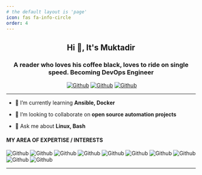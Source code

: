 ```yaml
---
# the default layout is 'page'
icon: fas fa-info-circle
order: 4
---
```

<h2 align="center">Hi 👋, It's Muktadir</h2>
<h3 align="center">A reader who loves his coffee black, loves to ride on single speed. Becoming DevOps Engineer</h3>

<div align="center">
  

![<img alt="Github" src="https://img.shields.io/badge/portfolio-181717.svg?&style=for-the-badge&logo=Github&logoColor=white" />](https://github.com/muktadirmaashif) 
[<img alt="Github" src="https://img.shields.io/badge/linkedin-teal.svg?&style=for-the-badge&logo=linkedin&logoColor=white" />](https://linkedin.com/in/itsmuktadir)
[<img alt="Github" src="https://img.shields.io/badge/instagram-beige.svg?&style=for-the-badge&logo=instagram&logoColor=red" />](https://instagram.com/damien_karras)
[<img alt="Github" src="https://img.shields.io/badge/dev.to-black.svg?&style=for-the-badge&logo=dev&logoColor=white" />](https://dev.to/muktadirmaashif)
</div>

---


- 🌱 I’m currently learning **Ansible, Docker**

- 👯 I’m looking to collaborate on **open source automation projects**

- 💬 Ask me about **Linux, Bash**





#### MY AREA OF EXPERTISE / INTERESTS

<div align="left">
  <img alt="Github" src="https://img.shields.io/badge/Python-3776AB?style=for-the-badge&logo=python&logoColor=yellow" />
  <img alt="Github" src="https://img.shields.io/badge/go-00ADD8?style=for-the-badge&logo=go&logoColor=white" />
  <img alt="Github" src="https://img.shields.io/badge/bash-black?style=for-the-badge&logo=gnubash&logoColor=white" />
  <img alt="Github" src="https://img.shields.io/badge/docker-blue?style=for-the-badge&logo=docker&logoColor=white" />
  <img alt="Github" src="https://img.shields.io/badge/git-darkred?style=for-the-badge&logo=git&logoColor=white" />
  <img alt="Github" src="https://img.shields.io/badge/grafana-F46800?style=for-the-badge&logo=grafana&logoColor=white" />
  <img alt="Github" src="https://img.shields.io/badge/ansible-white?style=for-the-badge&logo=ansible&logoColor=black" />
  <img alt="Github" src="https://img.shields.io/badge/linux-black?style=for-the-badge&logo=linux&logoColor=white" />
  <img alt="Github" src="https://img.shields.io/badge/nginx-009639?style=for-the-badge&logo=nginx&logoColor=white" />
  <img alt="Github" src="https://img.shields.io/badge/weblogic-white?style=for-the-badge&logo=oracle&logoColor=red" />
</div>

---


<!--<a href="your-own-link-from-the-website" target="_blank"><img src="https://cdn.buymeacoffee.com/buttons/v2/default-red.png" alt="Buy Me A Coffee" width="150" ></a> -->

<p align="center">
</p>
